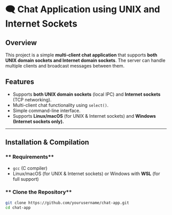 # 🗨️ Chat Application using UNIX and Internet Sockets

##  Overview
This project is a simple **multi-client chat application** that supports **both UNIX domain sockets and Internet domain sockets**. The server can handle multiple clients and broadcast messages between them.

## Features
- Supports **both UNIX domain sockets** (local IPC) and **Internet sockets** (TCP networking).
- Multi-client chat functionality using `select()`.
- Simple command-line interface.
- Supports **Linux/macOS** (for UNIX & Internet sockets) and **Windows (Internet sockets only).**

---

##  Installation & Compilation

### ** Requirements**
- `gcc` (C compiler)
- Linux/macOS (for UNIX & Internet sockets) or Windows with **WSL** (for full support)

### ** Clone the Repository**
```bash
git clone https://github.com/yourusername/chat-app.git
cd chat-app
